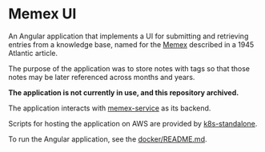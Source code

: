 # Memex UI

An Angular application that implements a UI for submitting and retrieving entries from a knowledge base, named for the [Memex](https://en.wikipedia.org/wiki/Memex) described in a 1945 Atlantic article.

The purpose of the application was to store notes with tags so that those notes may be later referenced across months and years.

**The application is not currently in use, and this repository archived.**

The application interacts with [memex-service](https://github.com/matthewjohnson42/memex-service) as its backend.

Scripts for hosting the application on AWS are provided by [k8s-standalone](https://github.com/matthewjohnson42/k8s-standalone).

To run the Angular application, see the [docker/README.md](https://github.com/matthewjohnson42/memex-ui/blob/master/docker/README.md).


